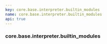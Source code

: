 ```yaml
---
key: core.base.interpreter.builtin_modules
name: core.base.interpreter.builtin_modules
api: true
---
```


### core.base.interpreter.builtin_modules
